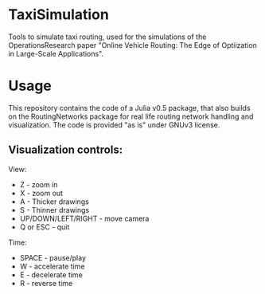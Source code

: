 # TaxiSimulation
Tools to simulate taxi routing, used for the simulations of the OperationsResearch paper "Online Vehicle Routing: The Edge of Optiization in Large-Scale Applications".

# Usage
This repository contains the code of a Julia v0.5 package, that also builds on the RoutingNetworks package for real life routing network handling and visualization.
The code is provided "as is" under GNUv3 license. 

## Visualization controls:
View:
- Z - zoom in
- X - zoom out
- A - Thicker drawings
- S - Thinner drawings
- UP/DOWN/LEFT/RIGHT - move camera
- Q or ESC - quit

Time:
- SPACE - pause/play
- W - accelerate time
- E - decelerate time
- R - reverse time
